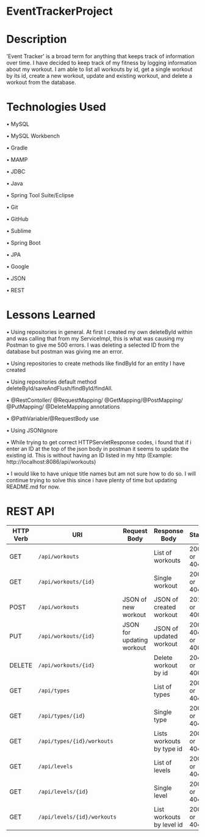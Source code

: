 # EventTrackerProject


# Description
'Event Tracker' is a broad term for anything that keeps track of information over time. I have decided to keep track of my fitness by logging information about my workout. I am able to list all workouts by id, get a single workout by its id, create a new workout, update and existing workout, and delete a workout from the database. 



# Technologies Used
•	MySQL

•	MySQL Workbench

•	Gradle 

•	MAMP

•	JDBC

•	Java

•	Spring Tool Suite/Eclipse 

•	Git

•	GitHub

•	Sublime

•	Spring Boot

•	JPA

•	Google

•	JSON

•	REST




# Lessons Learned

•	Using repositories in general. At first I created my own deleteById within and was calling that from my ServiceImpl, this is what was causing my Postman to give me 500 errors. I was deleting a selected ID from the database but postman was giving me an error. 

•	Using repositories to  create methods like findById for an entity I have created

•	Using repositories default method deleteById/saveAndFlush/findById/findAll.

•	@RestContoller/ @RequestMapping/ @GetMapping/@PostMapping/ @PutMapping/ @DeleteMapping annotations

•	@PathVariable/@RequestBody use

•	Using JSONIgnore

•	While trying to get correct HTTPServletResponse codes, i found that if i enter an ID at the top of the json body in postman it seems to update the existing id. This is without having an ID listed in my http (Example: http://localhost:8086/api/workouts)

•	I would like to have unique title names but am not sure how to do so. I will continue trying to solve this since i have plenty of time but updating README.md for now. 




# REST API

| HTTP Verb | URI             | Request Body | Response Body | Status |
|-----------|-----------------|--------------|---------------|---------|
| GET       | `/api/workouts`            |                           | List of workouts          | 200 or 404       |
| GET       | `/api/workouts/{id}`       |                           | Single workout            | 200 or 404       |
| POST      | `/api/workouts`            | JSON of new workout       | JSON of created workout   | 201 or 400       |
| PUT       | `/api/workouts/{id}`       | JSON for updating workout | JSON of updated workout   | 200, 404, or 400 |
| DELETE    | `/api/workouts/{id}`       |                           | Delete workout by id      | 204 or 400       |
| GET       | `/api/types`               |                           | List of types             | 200 or 404       |
| GET       | `/api/types/{id}`          |                           | Single type               | 200 or 404       |
| GET       | `/api/types/{id}/workouts` |                           | Lists workouts by type id | 200 or 404       |
| GET       | `/api/levels`              |                           | List of levels            | 200 or 404       |
| GET       | `/api/levels/{id}`         |                           | Single level              | 200 or 404       |
| GET       | `/api/levels/{id}/workouts`|                           | List workouts by level id | 200 or 404       |